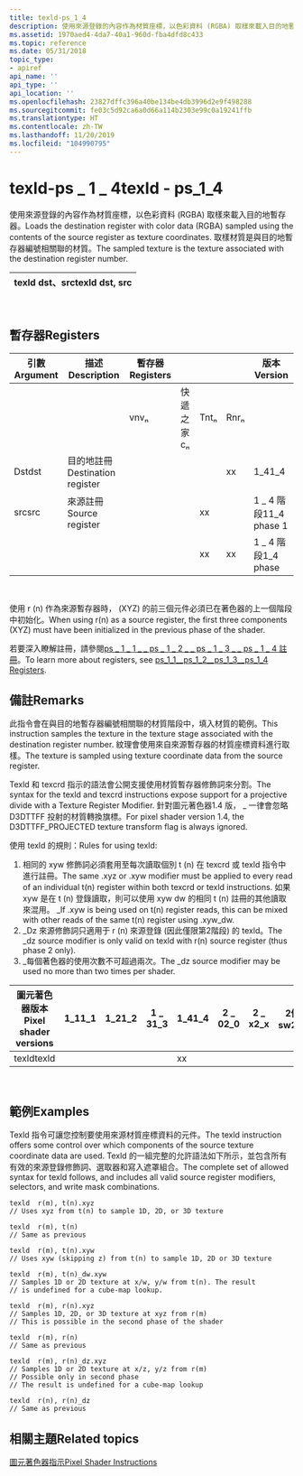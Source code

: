 ```yaml
---
title: texld-ps_1_4
description: 使用來源登錄的內容作為材質座標，以色彩資料 (RGBA) 取樣來載入目的地暫存器。 取樣材質是與目的地暫存器編號相關聯的材質。
ms.assetid: 1970aed4-4da7-40a1-960d-fba4dfd8c433
ms.topic: reference
ms.date: 05/31/2018
topic_type:
- apiref
api_name: ''
api_type: ''
api_location: ''
ms.openlocfilehash: 23827dffc396a40be134be4db3996d2e9f498288
ms.sourcegitcommit: fe03c5d92ca6a0d66a114b2303e99c0a19241ffb
ms.translationtype: HT
ms.contentlocale: zh-TW
ms.lasthandoff: 11/20/2019
ms.locfileid: "104990795"
---
```

# <a name="texld---ps_1_4"></a><span data-ttu-id="676bd-104">texld-ps \_ 1 \_ 4</span><span class="sxs-lookup"><span data-stu-id="676bd-104">texld - ps\_1\_4</span></span>

<span data-ttu-id="676bd-105">使用來源登錄的內容作為材質座標，以色彩資料 (RGBA) 取樣來載入目的地暫存器。</span><span class="sxs-lookup"><span data-stu-id="676bd-105">Loads the destination register with color data (RGBA) sampled using the contents of the source register as texture coordinates.</span></span> <span data-ttu-id="676bd-106">取樣材質是與目的地暫存器編號相關聯的材質。</span><span class="sxs-lookup"><span data-stu-id="676bd-106">The sampled texture is the texture associated with the destination register number.</span></span>



| <span data-ttu-id="676bd-107">texld dst、src</span><span class="sxs-lookup"><span data-stu-id="676bd-107">texld dst, src</span></span> |
|----------------|



 

## <a name="registers"></a><span data-ttu-id="676bd-108">暫存器</span><span class="sxs-lookup"><span data-stu-id="676bd-108">Registers</span></span>



| <span data-ttu-id="676bd-109">引數</span><span class="sxs-lookup"><span data-stu-id="676bd-109">Argument</span></span> | <span data-ttu-id="676bd-110">描述</span><span class="sxs-lookup"><span data-stu-id="676bd-110">Description</span></span>          | <span data-ttu-id="676bd-111">暫存器</span><span class="sxs-lookup"><span data-stu-id="676bd-111">Registers</span></span> |     |     |     | <span data-ttu-id="676bd-112">版本</span><span class="sxs-lookup"><span data-stu-id="676bd-112">Version</span></span>      |
|----------|----------------------|-----------|-----|-----|-----|--------------|
|          |                      | <span data-ttu-id="676bd-113">vn</span><span class="sxs-lookup"><span data-stu-id="676bd-113">vₙ</span></span>        | <span data-ttu-id="676bd-114">快遞 之 家</span><span class="sxs-lookup"><span data-stu-id="676bd-114">cₙ</span></span>  | <span data-ttu-id="676bd-115">Tn</span><span class="sxs-lookup"><span data-stu-id="676bd-115">tₙ</span></span>  | <span data-ttu-id="676bd-116">Rn</span><span class="sxs-lookup"><span data-stu-id="676bd-116">rₙ</span></span>  |              |
| <span data-ttu-id="676bd-117">Dst</span><span class="sxs-lookup"><span data-stu-id="676bd-117">dst</span></span>      | <span data-ttu-id="676bd-118">目的地註冊</span><span class="sxs-lookup"><span data-stu-id="676bd-118">Destination register</span></span> |           |     |     | <span data-ttu-id="676bd-119">x</span><span class="sxs-lookup"><span data-stu-id="676bd-119">x</span></span>   | <span data-ttu-id="676bd-120">1\_4</span><span class="sxs-lookup"><span data-stu-id="676bd-120">1\_4</span></span>         |
| <span data-ttu-id="676bd-121">src</span><span class="sxs-lookup"><span data-stu-id="676bd-121">src</span></span>      | <span data-ttu-id="676bd-122">來源註冊</span><span class="sxs-lookup"><span data-stu-id="676bd-122">Source register</span></span>      |           |     | <span data-ttu-id="676bd-123">x</span><span class="sxs-lookup"><span data-stu-id="676bd-123">x</span></span>   |     | <span data-ttu-id="676bd-124">1 \_ 4 階段1</span><span class="sxs-lookup"><span data-stu-id="676bd-124">1\_4 phase 1</span></span> |
|          |                      |           |     | <span data-ttu-id="676bd-125">x</span><span class="sxs-lookup"><span data-stu-id="676bd-125">x</span></span>   | <span data-ttu-id="676bd-126">x</span><span class="sxs-lookup"><span data-stu-id="676bd-126">x</span></span>   | <span data-ttu-id="676bd-127">1 \_ 4 階段</span><span class="sxs-lookup"><span data-stu-id="676bd-127">1\_4 phase</span></span>   |



 

<span data-ttu-id="676bd-128">使用 r (n) 作為來源暫存器時， (XYZ) 的前三個元件必須已在著色器的上一個階段中初始化。</span><span class="sxs-lookup"><span data-stu-id="676bd-128">When using r(n) as a source register, the first three components (XYZ) must have been initialized in the previous phase of the shader.</span></span>

<span data-ttu-id="676bd-129">若要深入瞭解註冊，請參閱[ps \_ 1 \_ 1 \_ \_ ps \_ 1 \_ 2 \_ \_ ps \_ 1 \_ 3 \_ \_ ps \_ 1 \_ 4 註冊](dx9-graphics-reference-asm-ps-registers-ps-1-x.md)。</span><span class="sxs-lookup"><span data-stu-id="676bd-129">To learn more about registers, see [ps\_1\_1\_\_ps\_1\_2\_\_ps\_1\_3\_\_ps\_1\_4 Registers](dx9-graphics-reference-asm-ps-registers-ps-1-x.md).</span></span>

## <a name="remarks"></a><span data-ttu-id="676bd-130">備註</span><span class="sxs-lookup"><span data-stu-id="676bd-130">Remarks</span></span>

<span data-ttu-id="676bd-131">此指令會在與目的地暫存器編號相關聯的材質階段中，填入材質的範例。</span><span class="sxs-lookup"><span data-stu-id="676bd-131">This instruction samples the texture in the texture stage associated with the destination register number.</span></span> <span data-ttu-id="676bd-132">紋理會使用來自來源暫存器的材質座標資料進行取樣。</span><span class="sxs-lookup"><span data-stu-id="676bd-132">The texture is sampled using texture coordinate data from the source register.</span></span>

<span data-ttu-id="676bd-133">Texld 和 texcrd 指示的語法會公開支援使用材質暫存器修飾詞來分割。</span><span class="sxs-lookup"><span data-stu-id="676bd-133">The syntax for the texld and texcrd instructions expose support for a projective divide with a Texture Register Modifier.</span></span> <span data-ttu-id="676bd-134">針對圖元著色器1.4 版， \_ 一律會忽略 D3DTTFF 投射的材質轉換旗標。</span><span class="sxs-lookup"><span data-stu-id="676bd-134">For pixel shader version 1.4, the D3DTTFF\_PROJECTED texture transform flag is always ignored.</span></span>

<span data-ttu-id="676bd-135">使用 texld 的規則：</span><span class="sxs-lookup"><span data-stu-id="676bd-135">Rules for using texld:</span></span>

1.  <span data-ttu-id="676bd-136">相同的 xyw 修飾詞必須套用至每次讀取個別 t (n) 在 texcrd 或 texld 指令中進行註冊。</span><span class="sxs-lookup"><span data-stu-id="676bd-136">The same .xyz or .xyw modifier must be applied to every read of an individual t(n) register within both texcrd or texld instructions.</span></span> <span data-ttu-id="676bd-137">如果 xyw 是在 t (n) 登錄讀取，則可以使用 xyw dw 的相同 t (n) 註冊的其他讀取來混用。 \_</span><span class="sxs-lookup"><span data-stu-id="676bd-137">If .xyw is being used on t(n) register reads, this can be mixed with other reads of the same t(n) register using .xyw\_dw.</span></span>
2.  <span data-ttu-id="676bd-138">\_Dz 來源修飾詞只適用于 r (n) 來源登錄 (因此僅限第2階段) 的 texld。</span><span class="sxs-lookup"><span data-stu-id="676bd-138">The \_dz source modifier is only valid on texld with r(n) source register (thus phase 2 only).</span></span>
3.  <span data-ttu-id="676bd-139">\_每個著色器的使用次數不可超過兩次。</span><span class="sxs-lookup"><span data-stu-id="676bd-139">The \_dz source modifier may be used no more than two times per shader.</span></span>



| <span data-ttu-id="676bd-140">圖元著色器版本</span><span class="sxs-lookup"><span data-stu-id="676bd-140">Pixel shader versions</span></span> | <span data-ttu-id="676bd-141">1\_1</span><span class="sxs-lookup"><span data-stu-id="676bd-141">1\_1</span></span> | <span data-ttu-id="676bd-142">1\_2</span><span class="sxs-lookup"><span data-stu-id="676bd-142">1\_2</span></span> | <span data-ttu-id="676bd-143">1 \_ 3</span><span class="sxs-lookup"><span data-stu-id="676bd-143">1\_3</span></span> | <span data-ttu-id="676bd-144">1\_4</span><span class="sxs-lookup"><span data-stu-id="676bd-144">1\_4</span></span> | <span data-ttu-id="676bd-145">2 \_ 0</span><span class="sxs-lookup"><span data-stu-id="676bd-145">2\_0</span></span> | <span data-ttu-id="676bd-146">2 \_ x</span><span class="sxs-lookup"><span data-stu-id="676bd-146">2\_x</span></span> | <span data-ttu-id="676bd-147">2個 \_ sw</span><span class="sxs-lookup"><span data-stu-id="676bd-147">2\_sw</span></span> | <span data-ttu-id="676bd-148">3 \_ 0</span><span class="sxs-lookup"><span data-stu-id="676bd-148">3\_0</span></span> | <span data-ttu-id="676bd-149">3個 \_ sw</span><span class="sxs-lookup"><span data-stu-id="676bd-149">3\_sw</span></span> |
|-----------------------|------|------|------|------|------|------|-------|------|-------|
| <span data-ttu-id="676bd-150">texld</span><span class="sxs-lookup"><span data-stu-id="676bd-150">texld</span></span>                 |      |      |      | <span data-ttu-id="676bd-151">x</span><span class="sxs-lookup"><span data-stu-id="676bd-151">x</span></span>    |      |      |       |      |       |



 

## <a name="examples"></a><span data-ttu-id="676bd-152">範例</span><span class="sxs-lookup"><span data-stu-id="676bd-152">Examples</span></span>

<span data-ttu-id="676bd-153">Texld 指令可讓您控制要使用來源材質座標資料的元件。</span><span class="sxs-lookup"><span data-stu-id="676bd-153">The texld instruction offers some control over which components of the source texture coordinate data are used.</span></span> <span data-ttu-id="676bd-154">Texld 的一組完整的允許語法如下所示，並包含所有有效的來源登錄修飾詞、選取器和寫入遮罩組合。</span><span class="sxs-lookup"><span data-stu-id="676bd-154">The complete set of allowed syntax for texld follows, and includes all valid source register modifiers, selectors, and write mask combinations.</span></span>


```
texld  r(m), t(n).xyz
// Uses xyz from t(n) to sample 1D, 2D, or 3D texture
```




```
texld  r(m), t(n)
// Same as previous
```




```
texld  r(m), t(n).xyw
// Uses xyw (skipping z) from t(n) to sample 1D, 2D or 3D texture
```




```
texld  r(m), t(n)_dw.xyw  
// Samples 1D or 2D texture at x/w, y/w from t(n). The result
// is undefined for a cube-map lookup.
```




```
texld  r(m), r(n).xyz
// Samples 1D, 2D, or 3D texture at xyz from r(m) 
// This is possible in the second phase of the shader
```




```
texld  r(m), r(n)
// Same as previous
```




```
texld  r(m), r(n)_dz.xyz
// Samples 1D or 2D texture at x/z, y/z from r(m)
// Possible only in second phase
// The result is undefined for a cube-map lookup
```




```
texld  r(n), r(n)_dz
// Same as previous
```



## <a name="related-topics"></a><span data-ttu-id="676bd-155">相關主題</span><span class="sxs-lookup"><span data-stu-id="676bd-155">Related topics</span></span>

<dl> <dt>

[<span data-ttu-id="676bd-156">圖元著色器指示</span><span class="sxs-lookup"><span data-stu-id="676bd-156">Pixel Shader Instructions</span></span>](dx9-graphics-reference-asm-ps-instructions.md)
</dt> </dl>

 

 




